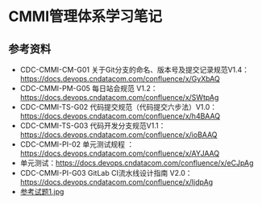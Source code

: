 # CMMI管理体系学习笔记

## 参考资料
- CDC-CMMI-CM-G01 关于Git分支的命名、版本号及提交记录规范V1.4：https://docs.devops.cndatacom.com/confluence/x/GyXbAQ
- CDC-CMMI-PM-G05 每日站会规范 V1.2：https://docs.devops.cndatacom.com/confluence/x/SWtpAg
- CDC-CMMI-TS-G02 代码提交规范（代码提交六步法）V1.0：https://docs.devops.cndatacom.com/confluence/x/h4BAAQ
- CDC-CMMI-TS-G03 代码开发分支规范V1.1：https://docs.devops.cndatacom.com/confluence/x/ioBAAQ
- CDC-CMMI-PI-02 单元测试规程 ：https://docs.devops.cndatacom.com/confluence/x/AYJAAQ
- 单元测试：https://docs.devops.cndatacom.com/confluence/x/eCJpAg
- CDC-CMMI-PI-G03 GitLab CI流水线设计指南 V2.0：https://docs.devops.cndatacom.com/confluence/x/IjdpAg
- [参考试题1.jpg](/resources/images/1ab3975f9ef6203d7e927738dab15ef.jpg)